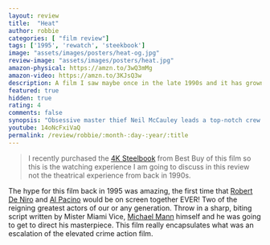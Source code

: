 ```yaml
---
layout: review
title:  "Heat"
author: robbie
categories: [ "film review"]
tags: ['1995', 'rewatch', 'steekbook']
image: "assets/images/posters/heat-og.jpg"
review-image: "assets/images/posters/heat.jpg"
amazon-physical: https://amzn.to/3wQ3mMg
amazon-video: https://amzn.to/3KJsQ3w
description: A film I saw maybe once in the late 1990s and it has grown in esteem and it's importance has grown.  This is one of the most affective action, thriller films of all time.
featured: true
hidden: true
rating: 4
comments: false
synopsis: "Obsessive master thief Neil McCauley leads a top-notch crew on various daring heists throughout Los Angeles while determined detective Vincent Hanna pursues him without rest. Each man recognizes and respects the ability and the dedication of the other even though they are aware their cat-and-mouse game may end in violence."  
youtube: 14oNcFxiVaQ
permalink: /review/robbie/:month-:day-:year/:title
---
```

> I recently purchased the <a href="https://www.bestbuy.com/site/heat-steelbook-4k-ultra-hd-blu-ray-blu-ray-1995/6469388.p?skuId=6469388">4K Steelbook</a> from Best Buy of this film so this is the watching experience I am going to discuss in this review not the theatrical experience from back in 1990s.

The hype for this film back in 1995 was amazing, the first time that <a href="https://www.imdb.com/name/nm0000134/">Robert De Niro</a> and <a href="https://www.imdb.com/name/nm0000199/">Al Pacino</a> would be on screen together EVER!  Two of the reigning greatest actors of our or any generation. Throw in a sharp, biting script written by Mister Miami Vice, <a href="https://www.imdb.com/name/nm0000520/">Michael Mann</a> himself and he was going to get to direct his masterpiece.  This film really encapsulates what was an escalation of the elevated crime action film.